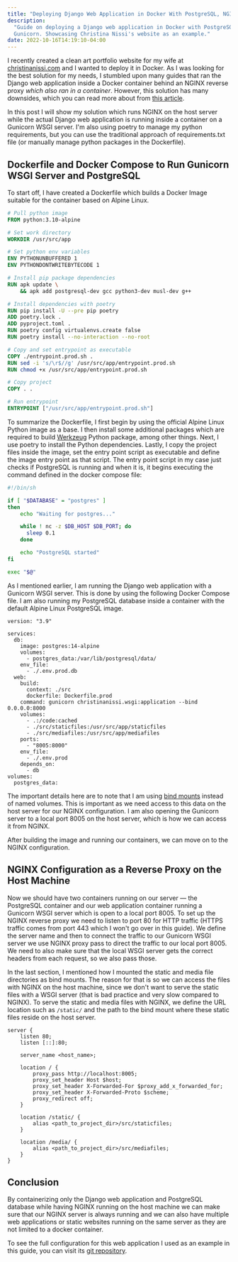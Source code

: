 ```yaml
---
title: "Deploying Django Web Application in Docker With PostgreSQL, NGINX, and Gunicorn"
description:
  "Guide on deploying a Django web application in Docker with PostgreSQL, NGINX, and
  Gunicorn. Showcasing Christina Nissi's website as an example."
date: 2022-10-16T14:19:10-04:00
---
```


I recently created a clean art portfolio website for my wife at
[christinanissi.com](https://christinanissi.com) and I wanted to deploy it in Docker. As
I was looking for the best solution for my needs, I stumbled upon many guides that ran
the Django web application inside a Docker container behind an NGINX reverse proxy
_which also ran in a container_. However, this solution has many downsides, which you
can read more about from
[this article](https://nickjanetakis.com/blog/why-i-prefer-running-nginx-on-my-docker-host-instead-of-in-a-container).

In this post I will show my solution which runs NGINX on the host server while the
actual Django web application is running inside a container on a Gunicorn WSGI server.
I'm also using poetry to manage my python requirements, but you can use the traditional
approach of requirements.txt file (or manually manage python packages in the
Dockerfile).

## Dockerfile and Docker Compose to Run Gunicorn WSGI Server and PostgreSQL

To start off, I have created a Dockerfile which builds a Docker Image suitable for the
container based on Alpine Linux.

```dockerfile
# Pull python image
FROM python:3.10-alpine

# Set work directory
WORKDIR /usr/src/app

# Set python env variables
ENV PYTHONUNBUFFERED 1
ENV PYTHONDONTWRITEBYTECODE 1

# Install pip package dependencies
RUN apk update \
    && apk add postgresql-dev gcc python3-dev musl-dev g++

# Install dependencies with poetry
RUN pip install -U --pre pip poetry
ADD poetry.lock .
ADD pyproject.toml .
RUN poetry config virtualenvs.create false
RUN poetry install --no-interaction --no-root

# Copy and set entrypoint as executable
COPY ./entrypoint.prod.sh .
RUN sed -i 's/\r$//g' /usr/src/app/entrypoint.prod.sh
RUN chmod +x /usr/src/app/entrypoint.prod.sh

# Copy project
COPY . .

# Run entrypoint
ENTRYPOINT ["/usr/src/app/entrypoint.prod.sh"]
```

To summarize the Dockerfile, I first begin by using the official Alpine Linux Python
image as a base. I then install some additional packages which are required to build
[Werkzeug](https://werkzeug.palletsprojects.com/en/2.2.x/) Python package, among other
things. Next, I use poetry to install the Python dependencies. Lastly, I copy the
project files inside the image, set the entry point script as executable and define the
image entry point as that script. The entry point script in my case just checks if
PostgreSQL is running and when it is, it begins executing the command defined in the
docker compose file:

```sh
#!/bin/sh

if [ "$DATABASE" = "postgres" ]
then
    echo "Waiting for postgres..."

    while ! nc -z $DB_HOST $DB_PORT; do
      sleep 0.1
    done

    echo "PostgreSQL started"
fi

exec "$@"
```

As I mentioned earlier, I am running the Django web application with a Gunicorn WSGI
server. This is done by using the following Docker Compose file. I am also running my
PostgreSQL database inside a container with the default Alpine Linux PostgreSQL image.

```docker
version: "3.9"

services:
  db:
    image: postgres:14-alpine
    volumes:
      - postgres_data:/var/lib/postgresql/data/
    env_file:
      - ./.env.prod.db
  web:
    build:
      context: ./src
      dockerfile: Dockerfile.prod
    command: gunicorn christinanissi.wsgi:application --bind 0.0.0.0:8000
    volumes:
      - .:/code:cached
      - ./src/staticfiles:/usr/src/app/staticfiles
      - ./src/mediafiles:/usr/src/app/mediafiles
    ports:
      - "8005:8000"
    env_file:
      - ./.env.prod
    depends_on:
      - db
volumes:
  postgres_data:
```

The important details here are to note that I am using
[bind mounts](https://docs.docker.com/storage/bind-mounts/) instead of named volumes.
This is important as we need access to this data on the host server for our NGINX
configuration. I am also opening the Gunicorn server to a local port 8005 on the host
server, which is how we can access it from NGINX.

After building the image and running our containers, we can move on to the NGINX
configuration.

## NGINX Configuration as a Reverse Proxy on the Host Machine

Now we should have two containers running on our server — the PostgreSQL container and
our web application container running a Gunicorn WSGI server which is open to a local
port 8005. To set up the NGINX reverse proxy we need to listen to port 80 for HTTP
traffic (HTTPS traffic comes from port 443 which I won't go over in this guide). We
define the server name and then to connect the traffic to our Gunicorn WSGI server we
use NGINX proxy pass to direct the traffic to our local port 8005. We need to also make
sure that the local WSGI server gets the correct headers from each request, so we also
pass those.

In the last section, I mentioned how I mounted the static and media file directories as
bind mounts. The reason for that is so we can access the files with NGINX on the host
machine, since we don't want to serve the static files with a WSGI server (that is bad
practice and very slow compared to NGINX). To serve the static and media files with
NGINX, we define the URL location such as `/static/` and the path to the bind mount
where these static files reside on the host server.

```nginx
server {
    listen 80;
    listen [::]:80;

    server_name <host_name>;

    location / {
        proxy_pass http://localhost:8005;
        proxy_set_header Host $host;
        proxy_set_header X-Forwarded-For $proxy_add_x_forwarded_for;
        proxy_set_header X-Forwarded-Proto $scheme;
        proxy_redirect off;
    }

    location /static/ {
        alias <path_to_project_dir>/src/staticfiles;
    }

    location /media/ {
        alias <path_to_project_dir>/src/mediafiles;
    }
}
```

## Conclusion

By containerizing only the Django web application and PostgreSQL database while having
NGINX running on the host machine we can make sure that our NGINX server is always
running and we can also have multiple web applications or static websites running on the
same server as they are not limited to a docker container.

To see the full configuration for this web application I used as an example in this
guide, you can visit its
[git repository](https://github.com/miikanissi/christinanissi.com).
